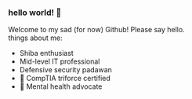### hello world! 👋

Welcome to my sad (for now) Github! Please say hello.
<br>
things about me:
- Shiba enthusiast
- Mid-level IT professional
- Defensive security padawan
- 🌟 CompTIA triforce certified
- 🧠 Mental health advocate
